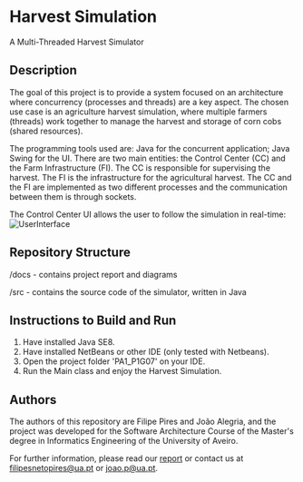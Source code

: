 # Harvest Simulation
A Multi-Threaded Harvest Simulator
## Description

The goal of this project is to provide a system focused on an architecture where concurrency (processes and threads) are a key aspect.
The chosen use case is an agriculture harvest simulation, where multiple farmers (threads) work together to manage the harvest and storage of corn cobs (shared resources).

The programming tools used are: Java for the concurrent application; Java Swing for the UI.
There are two main entities: the Control Center (CC) and the Farm Infrastructure (FI).
The CC is responsible for supervising the harvest.
The FI is the infrastructure for the agricultural harvest.
The CC and the FI are implemented as two different processes and the communication between them is through sockets.

The Control Center UI allows the user to follow the simulation in real-time:
![UserInterface](https://github.com/FilipePires98/HarvestSim/blob/master/Demo.gif)

## Repository Structure

/docs - contains project report and diagrams

/src - contains the source code of the simulator, written in Java

## Instructions to Build and Run

1. Have installed Java SE8.
2. Have installed NetBeans or other IDE (only tested with Netbeans).
3. Open the project folder 'PA1_P1G07' on your IDE.
4. Run the Main class and enjoy the Harvest Simulation.

## Authors

The authors of this repository are Filipe Pires and João Alegria, and the project was developed for the Software Architecture Course of the Master's degree in Informatics Engineering of the University of Aveiro.

For further information, please read our [report](https://github.com/FilipePires98/HarvestSim/blob/master/docs/report.pdf) or contact us at filipesnetopires@ua.pt or joao.p@ua.pt.


